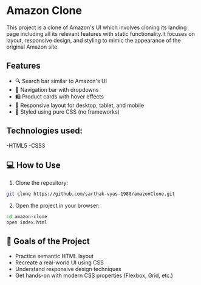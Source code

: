 # Amazon Clone

This project is a clone of Amazon's UI which involves cloning its landing page including all its relevant features with static functionality.It focuses on layout, responsive design, and styling to mimic the appearance of the original Amazon site.

## Features
- 🔍 Search bar similar to Amazon's UI
- 🧾 Navigation bar with dropdowns
- 🛍️ Product cards with hover effects
- 📱 Responsive layout for desktop, tablet, and mobile
- 🎨 Styled using pure CSS (no frameworks)

## Technologies used:
-HTML5
-CSS3
  
## 💻 How to Use

1. Clone the repository:

```bash
git clone https://github.com/sarthak-vyas-1980/amazonClone.git
```
2. Open the project in your browser:

```bash
cd amazon-clone
open index.html
```
## 🎯 Goals of the Project
- Practice semantic HTML layout
- Recreate a real-world UI using CSS
- Understand responsive design techniques
- Get hands-on with modern CSS properties (Flexbox, Grid, etc.)
